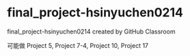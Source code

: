 # final_project-hsinyuchen0214
final_project-hsinyuchen0214 created by GitHub Classroom

可能做 Project 5, Project 7-4, Project 10, Project 17
